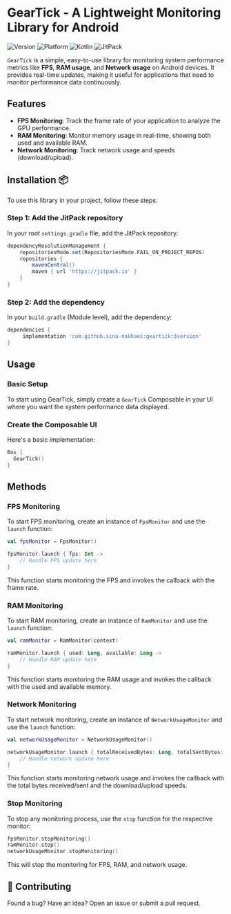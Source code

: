 # GearTick - A Lightweight Monitoring Library for Android

![Version](https://img.shields.io/badge/version-1.0.0-blue)
![Platform](https://img.shields.io/badge/platform-Android-brightgreen)
![Kotlin](https://img.shields.io/badge/language-Kotlin-purple)
![JitPack](https://img.shields.io/badge/dependency-JitPack-yellow)

`GearTick` is a simple, easy-to-use library for monitoring system performance metrics like **FPS**, **RAM usage**, and **Network usage** on Android devices. It provides real-time updates, making it useful for applications that need to monitor performance data continuously.

## Features
- **FPS Monitoring**: Track the frame rate of your application to analyze the GPU performance.
- **RAM Monitoring**: Monitor memory usage in real-time, showing both used and available RAM.
- **Network Monitoring**: Track network usage and speeds (download/upload).

## Installation 📦

To use this library in your project, follow these steps:

### Step 1: Add the JitPack repository

In your root `settings.gradle` file, add the JitPack repository:

```gradle
dependencyResolutionManagement {
    repositoriesMode.set(RepositoriesMode.FAIL_ON_PROJECT_REPOS)
    repositories {
        mavenCentral()
        maven { url 'https://jitpack.io' }
    }
}
```

### Step 2: Add the dependency

In your `build.gradle` (Module level), add the dependency:

```gradle
dependencies {
     implementation 'com.github.sina-nakhaei:geartick:$version'
}
```


## Usage 

### Basic Setup
To start using GearTick, simply create a `GearTick` Composable in your UI where you want the system performance data displayed.

### Create the Composable UI
Here's a basic implementation:


```kotlin
Box {
  GearTick()
}
```

## Methods

### FPS Monitoring
To start FPS monitoring, create an instance of `FpsMonitor` and use the `launch` function:

```kotlin
val fpsMonitor = FpsMonitor()

fpsMonitor.launch { fps: Int ->
    // Handle FPS update here
}
```
This function starts monitoring the FPS and invokes the callback with the frame rate.

### RAM Monitoring
To start RAM monitoring, create an instance of `RamMonitor` and use the `launch` function:

```kotlin
val ramMonitor = RamMonitor(context)

ramMonitor.launch { used: Long, available: Long ->
    // Handle RAM update here
}
```

This function starts monitoring the RAM usage and invokes the callback with the used and available memory.

### Network Monitoring
To start network monitoring, create an instance of `NetworkUsageMonitor` and use the `launch` function:

```kotlin
val networkUsageMonitor = NetworkUsageMonitor()

networkUsageMonitor.launch { totalReceivedBytes: Long, totalSentBytes: Long, downloadSpeedKb: Double, uploadSpeedKb: Double ->
    // Handle network update here
}
```

This function starts monitoring network usage and invokes the callback with the total bytes received/sent and the download/upload speeds.

### Stop Monitoring
To stop any monitoring process, use the `stop` function for the respective monitor:

```kotlin
fpsMonitor.stopMonitoring()
ramMonitor.stop()
networkUsageMonitor.stopMonitoring()
```
This will stop the monitoring for FPS, RAM, and network usage.

## 🤝 Contributing
Found a bug? Have an idea? Open an issue or submit a pull request.
